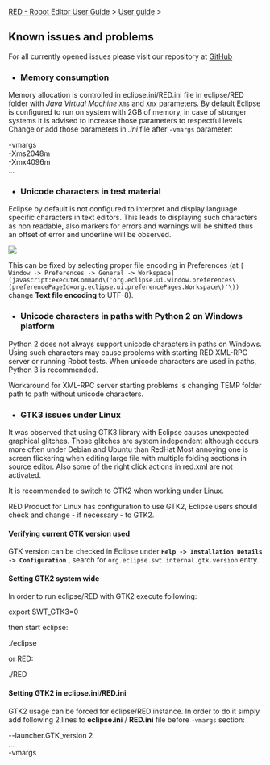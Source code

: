 [RED - Robot Editor User Guide](..\\index.md) > [User
guide](user_guide.md) >

## Known issues and problems

For all currently opened issues please visit our repository at
[GitHub](https://github.com/nokia/RED/)

  * ### Memory consumption

Memory allocation is controlled in eclipse.ini/RED.ini file in eclipse/RED
folder with _Java Virtual Machine_ `Xms` and `Xmx` parameters. By default
Eclipse is configured to run on system with 2GB of memory, in case of stronger
systems it is advised to increase those parameters to respectful levels.
Change or add those parameters in _.ini_ file after `-vmargs` parameter:

-vmargs  
-Xms2048m  
-Xmx4096m  
...

  * ### Unicode characters in test material

Eclipse by default is not configured to interpret and display language
specific characters in text editors. This leads to displaying such characters
as non readable, also markers for errors and warnings will be shifted thus an
offset of error and underline will be observed.

![](images/unicode.png)

This can be fixed by selecting proper file encoding in Preferences (at `[
Window -> Preferences -> General ->
Workspace](javascript:executeCommand\('org.eclipse.ui.window.preferences\(preferencePageId=org.eclipse.ui.preferencePages.Workspace\)'\))`
change **Text file encoding** to UTF-8).

  * ### Unicode characters in paths with Python 2 on Windows platform

Python 2 does not always support unicode characters in paths on Windows. Using
such characters may cause problems with starting RED XML-RPC server or running
Robot tests. When unicode characters are used in paths, Python 3 is
recommended.

Workaround for XML-RPC server starting problems is changing TEMP folder path
to path without unicode characters.

  * ### GTK3 issues under Linux

It was observed that using GTK3 library with Eclipse causes unexpected
graphical glitches. Those glitches are system independent although occurs more
often under Debian and Ubuntu than RedHat Most annoying one is screen
flickering when editing large file with multiple folding sections in source
editor. Also some of the right click actions in red.xml are not activated.

It is recommended to switch to GTK2 when working under Linux.

RED Product for Linux has configuration to use GTK2, Eclipse users should
check and change - if necessary - to GTK2.

#### Verifying current GTK version used

GTK version can be checked in Eclipse under **`Help -> Installation Details ->
Configuration`** , search for `org.eclipse.swt.internal.gtk.version` entry.

#### Setting GTK2 system wide

In order to run eclipse/RED with GTK2 execute following:

export SWT_GTK3=0

then start eclipse:

./eclipse

or RED:

./RED

#### Setting GTK2 in eclipse.ini/RED.ini

GTK2 usage can be forced for eclipse/RED instance. In order to do it simply
add following 2 lines to **eclipse.ini** / **RED.ini** file before `-vmargs`
section:

\--launcher.GTK_version 2  
...  
-vmargs  

